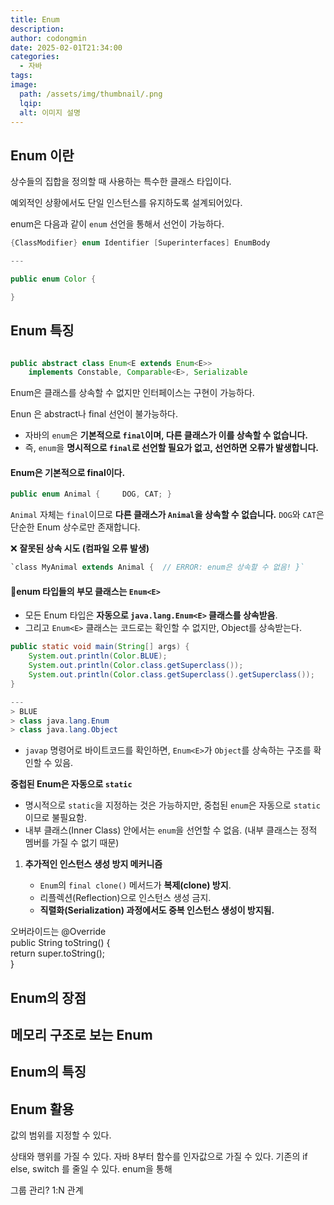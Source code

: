 ```yaml
---
title: Enum
description: 
author: codongmin
date: 2025-02-01T21:34:00
categories:
  - 자바
tags: 
image:
  path: /assets/img/thumbnail/.png
  lqip: 
  alt: 이미지 설명
---
```


## Enum 이란

상수들의 집합을 정의할 때 사용하는 특수한 클래스 타입이다.

예외적인 상황에서도 단일 인스턴스를 유지하도록 설계되어있다.


enum은 다음과 같이 `enum` 선언을 통해서 선언이 가능하다.
```java
{ClassModifier} enum Identifier [Superinterfaces] EnumBody

--- 

public enum Color {

}
```


## Enum 특징 


```java

public abstract class Enum<E extends Enum<E>> 
	implements Constable, Comparable<E>, Serializable 
```


Enum은 클래스를 상속할 수 없지만 인터페이스는 구현이 가능하다.


Enun 은 abstract나 final 선언이 불가능하다.
- 자바의 `enum`은 **기본적으로 `final`이며, 다른 클래스가 이를 상속할 수 없습니다.**
- 즉, `enum`을 **명시적으로 `final`로 선언할 필요가 없고, 선언하면 오류가 발생합니다.**

#### Enum은 기본적으로 final이다. 

```java
public enum Animal {     DOG, CAT; }
```

`Animal` 자체는 `final`이므로 **다른 클래스가 `Animal`을 상속할 수 없습니다.** `DOG`와 `CAT`은 단순한 Enum 상수로만 존재합니다.

❌ **잘못된 상속 시도 (컴파일 오류 발생)**

```java
`class MyAnimal extends Animal {  // ERROR: enum은 상속할 수 없음! }`
```

#### enum 타입들의 부모 클래스는 `Enum<E>`

- 모든 Enum 타입은 **자동으로 `java.lang.Enum<E>` 클래스를 상속받음**.
- 그리고 `Enum<E>` 클래스는 코드로는 확인할 수 없지만, Object를 상속받는다.

```java
public static void main(String[] args) {  
    System.out.println(Color.BLUE);  
    System.out.println(Color.class.getSuperclass());  
    System.out.println(Color.class.getSuperclass().getSuperclass());  
}

---
> BLUE
> class java.lang.Enum
> class java.lang.Object
```

- `javap` 명령어로 바이트코드를 확인하면, `Enum<E>`가 `Object`를 상속하는 구조를 확인할 수 있음.


**중첩된 Enum은 자동으로 `static`**

- 명시적으로 `static`을 지정하는 것은 가능하지만, 중첩된 `enum`은 자동으로 `static`이므로 불필요함.
- 내부 클래스(Inner Class) 안에서는 `enum`을 선언할 수 없음. (내부 클래스는 정적 멤버를 가질 수 없기 때문)


1. **추가적인 인스턴스 생성 방지 메커니즘**
    
    - `Enum`의 `final clone()` 메서드가 **복제(clone) 방지**.
    - 리플렉션(Reflection)으로 인스턴스 생성 금지.
    - **직렬화(Serialization) 과정에서도 중복 인스턴스 생성이 방지됨.**


오버라이드는 
@Override  
public String toString() {  
    return super.toString();  
}

## Enum의 장점 



## 메모리 구조로 보는 Enum 


## Enum의 특징



## Enum 활용

값의 범위를 지정할 수 있다.

상태와 행위를 가질 수 있다. 자바 8부터 함수를 인자값으로 가질 수 있다.
기존의 if else, switch 를 줄일 수 있다. enum을 통해


그룹 관리?
1:N 관계 